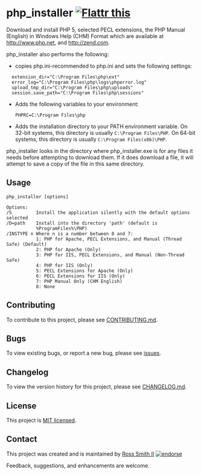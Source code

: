 # php_installer [![Flattr this][flatter_png]][flatter]

Download and install PHP 5, selected PECL extensions,
the PHP Manual (English) in Windows Help (CHM) Format
which are available at http://www.php.net, and http://zend.com.

php_installer also performs the following:

* copies php.ini-recommended to php.ini and sets the following settings:
````
  extension_dir="C:\Program Files\php\ext"
  error_log="C:\Program Files\php\logs\phperror.log"
  upload_tmp_dir="C:\Program Files\php\uploads"
  session.save_path="C:\Program Files\php\sessions"
````

* Adds the following variables to your environment:

   `PHPRC=C:\Program Files\php`

* Adds the installation directory to your PATH environment variable.
	On 32-bit systems, this directory is usually `C:\Program Files\PHP`.
	On 64-bit systems, this directory is usually `C:\Program Files(x86)\PHP`.

php_installer looks in the directory where php_installer.exe is for
any files it needs before attempting to download them. If it does download a
file, it will attempt to save a copy of the file in this same directory.

## Usage

````
php_installer [options]

Options:
/S         Install the application silently with the default options selected
/D=path    Install into the directory 'path' (default is
           %ProgramFiles%\PHP)
/INSTYPE n Where n is a number between 0 and 7:
           1: PHP for Apache, PECL Extensions, and Manual (Thread Safe) (Default)
           2: PHP for Apache (Only)
           3: PHP for IIS, PECL Extensions, and Manual (Non-Thread Safe)
           4: PHP for IIS (Only)
           5: PECL Extensions for Apache (Only)
           6: PECL Extensions for IIS (Only)
           7: PHP Manual Only (CHM English)
           8: None
````

## Contributing

To contribute to this project, please see [CONTRIBUTING.md](CONTRIBUTING.md).

## Bugs

To view existing bugs, or report a new bug, please see [issues](../../issues).

## Changelog

To view the version history for this project, please see [CHANGELOG.md](CHANGELOG.md).

## License

This project is [MIT licensed](LICENSE).

## Contact

This project was created and is maintained by [Ross Smith II][] [![endorse][endorse_png]][endorse]

Feedback, suggestions, and enhancements are welcome.

[Ross Smith II]: mailto:ross@smithii.com "ross@smithii.com"
[flatter]: https://flattr.com/submit/auto?user_id=rasa&url=https%3A%2F%2Fgithub.com%2Frasa%2Fphp_installer
[flatter_png]: http://button.flattr.com/flattr-badge-large.png "Flattr this"
[endorse]: https://coderwall.com/rasa
[endorse_png]: https://api.coderwall.com/rasa/endorsecount.png "endorse"

